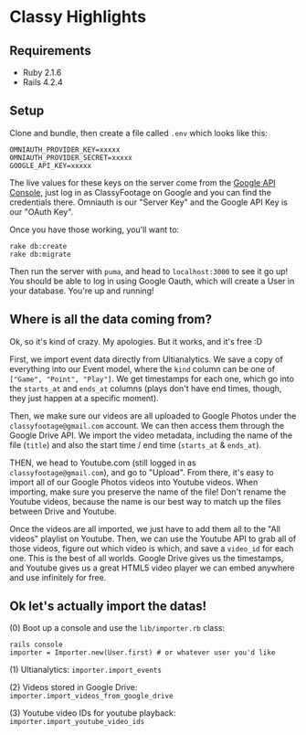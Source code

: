 Classy Highlights
================


## Requirements

- Ruby 2.1.6
- Rails 4.2.4

## Setup
Clone and bundle, then create a file called `.env` which looks like this:

```
OMNIAUTH_PROVIDER_KEY=xxxxx
OMNIAUTH_PROVIDER_SECRET=xxxxx
GOOGLE_API_KEY=xxxxx
```

The live values for these keys on the server come from the [Google API Console](https://console.developers.google.com/apis/credentials?project=classy-highlights-1322&authuser=2), just log in as ClassyFootage on Google and you can find the credentials there. Omniauth is our "Server Key" and the Google API Key is our "OAuth Key".

Once you have those working, you'll want to:

```
rake db:create
rake db:migrate
```

Then run the server with `puma`, and head to `localhost:3000` to see it go up! You should be able to log in using Google Oauth, which will create a User in your database. You're up and running!

## Where is all the data coming from?

Ok, so it's kind of crazy. My apologies. But it works, and it's free :D

First, we import event data directly from Ultianalytics. We save a copy of everything into our Event model, where the `kind` column can be one of `["Game", "Point", "Play"]`. We get timestamps for each one, which go into the `starts_at` and `ends_at` columns (plays don't have end times, though, they just happen at a specific moment).

Then, we make sure our videos are all uploaded to Google Photos under the `classyfootage@gmail.com` account. We can then access them through the Google Drive API. We import the video metadata, including the name of the file (`title`) and also the start time / end time (`starts_at` & `ends_at`).

THEN, we head to Youtube.com (still logged in as `classyfootage@gmail.com`), and go to "Upload". From there, it's easy to import all of our Google Photos videos into Youtube videos. When importing, make sure you preserve the name of the file! Don't rename the Youtube videos, because the name is our best way to match up the files between Drive and Youtube. 

Once the videos are all imported, we just have to add them all to the "All videos" playlist on Youtube. Then, we can use the Youtube API to grab all of those videos, figure out which video is which, and save a `video_id` for each one. This is the best of all worlds. Google Drive gives us the timestamps, and Youtube gives us a great HTML5 video player we can embed anywhere and use infinitely for free.



## Ok let's actually import the datas!

(0) Boot up a console and use the `lib/importer.rb` class:

```
rails console
importer = Importer.new(User.first) # or whatever user you'd like
```

(1) Ultianalytics: `importer.import_events`

(2) Videos stored in Google Drive: `importer.import_videos_from_google_drive`

(3) Youtube video IDs for youtube playback: `importer.import_youtube_video_ids`
